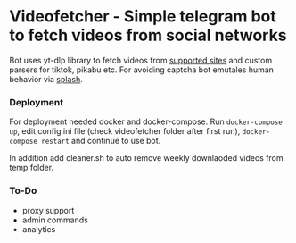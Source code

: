 # Videofetcher - Simple telegram bot to fetch videos from social networks

Bot uses yt-dlp library to fetch videos from [supported sites](https://ytdl-org.github.io/youtube-dl/supportedsites.html) and custom parsers for tiktok, pikabu etc.
For avoiding captcha bot emutales human behavior via [splash](https://splash.readthedocs.io/en/stable/index.html).

### Deployment

For deployment needed docker and docker-compose.
Run ```docker-compose up```, edit config.ini file (check videofetcher folder after first run), ```docker-compose restart``` and continue to use bot.

In addition add cleaner.sh to auto remove weekly downlaoded videos from temp folder.


### To-Do

- proxy support
- admin commands
- analytics
